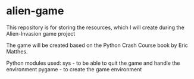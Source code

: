 # alien-game

This repository is for storing the resources, which I will create during the Alien-Invasion game project

The game will be created based on the Python Crash Course book by Eric Matthes.

Python modules used:
sys		- to be able to quit the game and handle the environment
pygame	- to create the game environment